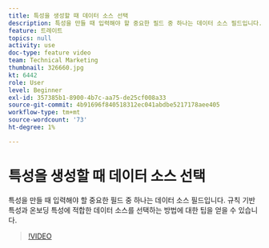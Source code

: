 ```yaml
---
title: 특성을 생성할 때 데이터 소스 선택
description: 특성을 만들 때 입력해야 할 중요한 필드 중 하나는 데이터 소스 필드입니다. 규칙 기반 특성과 온보딩 특성에 적합한 데이터 소스를 선택하는 방법에 대한 팁을 얻을 수 있습니다.
feature: 트레이트
topics: null
activity: use
doc-type: feature video
team: Technical Marketing
thumbnail: 326660.jpg
kt: 6442
role: User
level: Beginner
exl-id: 357385b1-8900-4b7c-aa75-de25cf008a33
source-git-commit: 4b91696f840518312ec041abdbe5217178aee405
workflow-type: tm+mt
source-wordcount: '73'
ht-degree: 1%

---
```


# 특성을 생성할 때 데이터 소스 선택

특성을 만들 때 입력해야 할 중요한 필드 중 하나는 데이터 소스 필드입니다. 규칙 기반 특성과 온보딩 특성에 적합한 데이터 소스를 선택하는 방법에 대한 팁을 얻을 수 있습니다.

>[!VIDEO](https://video.tv.adobe.com/v/326660/?quality=12&learn=on)
